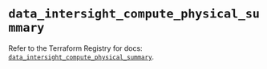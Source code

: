 # `data_intersight_compute_physical_summary`

Refer to the Terraform Registry for docs: [`data_intersight_compute_physical_summary`](https://registry.terraform.io/providers/ciscodevnet/intersight/1.0.71/docs/data-sources/compute_physical_summary).
